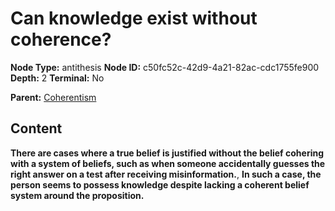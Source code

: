 # Can knowledge exist without coherence?

**Node Type:** antithesis
**Node ID:** c50fc52c-42d9-4a21-82ac-cdc1755fe900
**Depth:** 2
**Terminal:** No

**Parent:** [Coherentism](coherentism.md)

## Content

**There are cases where a true belief is justified without the belief cohering with a system of beliefs, such as when someone accidentally guesses the right answer on a test after receiving misinformation.**, **In such a case, the person seems to possess knowledge despite lacking a coherent belief system around the proposition.**
